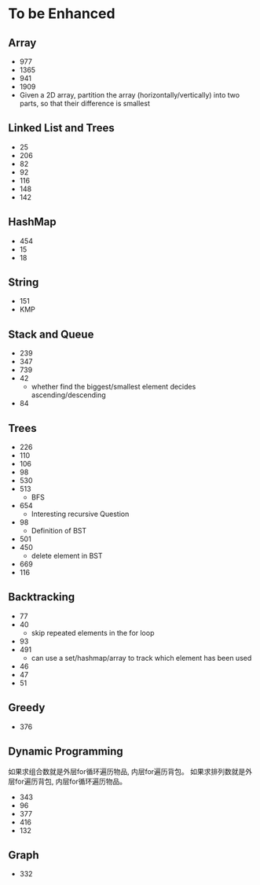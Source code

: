 # To be Enhanced

## Array

- 977
- 1365
- 941
- 1909
- Given a 2D array, partition the array (horizontally/vertically) into two parts, so that their difference is smallest

## Linked List and Trees

- 25
- 206
- 82
- 92
- 116
- 148
- 142

## HashMap

- 454
- 15
- 18

## String

- 151
- KMP

## Stack and Queue

- 239
- 347
- 739
- 42
  - whether find the biggest/smallest element decides ascending/descending 
- 84

## Trees

- 226
- 110
- 106
- 98
- 530
- 513
  - BFS
- 654
  - Interesting recursive Question
- 98
  - Definition of BST
- 501
- 450
  - delete element in BST
- 669
- 116

## Backtracking

- 77
- 40
  - skip repeated elements in the for loop
- 93
- 491
  - can use a set/hashmap/array to track which element has been used
- 46
- 47
- 51

## Greedy

- 376

## Dynamic Programming

如果求组合数就是外层for循环遍历物品, 内层for遍历背包。
如果求排列数就是外层for遍历背包, 内层for循环遍历物品。
- 343
- 96
- 377
- 416
- 132

## Graph

- 332
